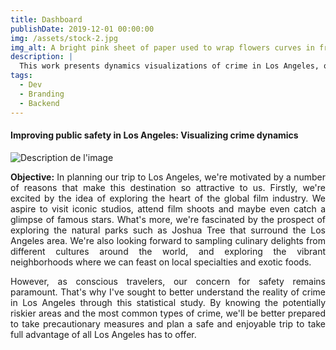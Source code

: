 ```yaml
---
title: Dashboard
publishDate: 2019-12-01 00:00:00
img: /assets/stock-2.jpg
img_alt: A bright pink sheet of paper used to wrap flowers curves in front of rich blue background
description: |
  This work presents dynamics visualizations of crime in Los Angeles, offering valuable insights for informed decision-making to enhance public safety and protect residents.
tags:
  - Dev
  - Branding
  - Backend
---
```



<!DOCTYPE html>
<html>
<head>
    <title>Lien vers un autre site</title>
    <style>
        /* Applique le curseur en forme de main au survol de l'image */
        img:hover {
            cursor: pointer;
        }
    </style>
</head>
<body>
    <h4>Improving public safety in Los Angeles: Visualizing crime dynamics</h4>

  <!-- Remplacez "url_du_site_cible" par l'URL du site que vous souhaitez lier -->
  <img src="/assets/la-carte.JPG" alt="Description de l'image" onclick="ouvrirLien()">
        <script>
        function ouvrirLien() {
            // Remplacez "url_du_site_cible" par l'URL du site que vous souhaitez lier
            window.open("https://public.tableau.com/app/profile/maxime.herve/viz/HistoiredelacriminalitLosAngeles/Histoire1", "_blank");
        }
    </script>
</body>
</html>

<p style="text-align: justify;">
    <b>Objective:</b> 
    In planning our trip to Los Angeles, we're motivated by a number of reasons that make this destination so attractive to us. Firstly, we're excited by the idea of exploring the heart of the global film industry. We aspire to visit iconic studios, attend film shoots and maybe even catch a glimpse of famous stars. What's more, we're fascinated by the prospect of exploring the natural parks such as Joshua Tree that surround the Los Angeles area. We're also looking forward to sampling culinary delights from different cultures around the world, and exploring the vibrant neighborhoods where we can feast on local specialties and exotic foods.
</p>
<p style="text-align: justify;">
    However, as conscious travelers, our concern for safety remains paramount. That's why I've sought to better understand the reality of crime in Los Angeles through this statistical study. By knowing the potentially riskier areas and the most common types of crime, we'll be better prepared to take precautionary measures and plan a safe and enjoyable trip to take full advantage of all Los Angeles has to offer.
</p>